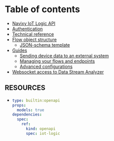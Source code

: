 # Table of contents

* [Navixy IoT Logic API](README.md)
* [Authentication](authentication.md)
* [Technical reference](Technical-details.md)
* [Flow object structure](flow-schema-structure/README.md)
  * [JSON-schema template](flow-schema-structure/general-json-schema-example.md)
* [Guides](navixy-iot-guide/README.md)
  * [Sending device data to an external system](navixy-iot-guide/scenario1.md)
  * [Managing your flows and endpoints](navixy-iot-guide/scenario2.md)
  * [Advanced configurations](navixy-iot-guide/advanced-configurations.md)
* [Websocket access to Data Stream Analyzer](Websocket-access-for-DSA.md)

## RESOURCES

* ```yaml
  type: builtin:openapi
  props:
    models: true
  dependencies:
    spec:
      ref:
        kind: openapi
        spec: iot-logic
  ```
